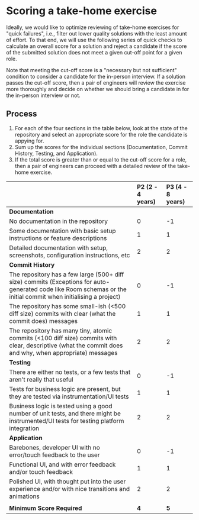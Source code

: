 # Scoring a take-home exercise

Ideally, we would like to optimize reviewing of take-home exercises for "quick failures", i.e., filter out lower quality solutions with the least amount of effort. To that end, we will use the following series of quick checks to calculate an overall score for a solution and reject a candidate if the score of the submitted solution does not meet a given cut-off point for a given role.

Note that meeting the cut-off score is a "necessary but not sufficient" condition to consider a candidate for the in-person interview. If a solution passes the cut-off score, then a pair of engineers will review the exercise more thoroughly and decide on whether we should bring a candidate in for the in-person interview or not.

## Process

1. For each of the four sections in the table below, look at the state of the repository and select an appropriate score for the role the candidate is appying for.
2. Sum up the scores for the individual sections \(Documentation, Commit History, Testing, and Application\).
3. If the total score is greater than or equal to the cut-off score for a role, then a pair of engineers can proceed with a detailed review of the take-home exercise.

|  | P2 \(2 - 4 years\) | P3 \(4 - 8 years\) |
| :--- | :--- | :--- |
| **Documentation** |  |  |
| No documentation in the repository | 0 | -1 |
| Some documentation with basic setup instructions or feature descriptions | 1 | 1 |
| Detailed documentation with setup, screenshots, configuration instructions, etc | 2 | 2 |
| **Commit History** |  |  |
| The repository has a few large \(500+ diff size\) commits \(Exceptions for auto-generated code like Room schemas or the initial commit when initialising a project\) | 0 | -1 |
| The repository has some small-ish \(&lt;500 diff size\) commits with clear \(what the commit does\) messages | 1 | 1 |
| The repository has many tiny, atomic commits \(&lt;100 diff size\) commits with clear, descriptive \(what the commit does and why, when appropriate\) messages | 2 | 2 |
| **Testing** |  |  |
| There are either no tests, or a few tests that aren't really that useful | 0 | -1 |
| Tests for business logic are present, but they are tested via instrumentation/UI tests | 1 | 1 |
| Business logic is tested using a good number of unit tests, and there might be instrumented/UI tests for testing platform integration | 2 | 2 |
| **Application** |  |  |
| Barebones, developer UI with no error/touch feedback to the user | 0 | -1 |
| Functional UI, and with error feedback and/or touch feedback | 1 | 1 |
| Polished UI, with thought put into the user experience and/or with nice transitions and animations | 2 | 2 |
|  |  |  |
| **Minimum Score Required** | **4** | **5** |

